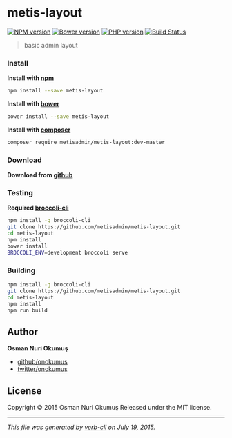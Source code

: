 # metis-layout

[![NPM version](https://badge.fury.io/js/metis-layout.svg)](http://badge.fury.io/js/metis-layout) [![Bower version](https://badge.fury.io/bo/metis-layout.svg)](http://badge.fury.io/bo/metis-layout) [![PHP version](https://badge.fury.io/ph/metisadmin%2Fmetis-layout.svg)](http://badge.fury.io/ph/metisadmin%2Fmetis-layout)  [![Build Status](https://travis-ci.org/metisadmin/metis-layout.svg)](https://travis-ci.org/metisadmin/metis-layout)

> basic admin layout

### Install

**Install with [npm](https://www.npmjs.com)**

```bash
npm install --save metis-layout
```

**Install with [bower](http://bower.io/)**

```bash
bower install --save metis-layout
```

**Install with [composer](https://getcomposer.org/)**

```bash
composer require metisadmin/metis-layout:dev-master
```
### Download

**Download from [github](https://github.com/metisadmin/metis-layout/archive/master.zip)**

### Testing

**Required [broccoli-cli](https://github.com/broccolijs/broccoli-cli)**

```bash
npm install -g broccoli-cli
git clone https://github.com/metisadmin/metis-layout.git
cd metis-layout
npm install
bower install
BROCCOLI_ENV=development broccoli serve
```

### Building

```bash
npm install -g broccoli-cli
git clone https://github.com/metisadmin/metis-layout.git
cd metis-layout
npm install
npm run build
```

## Author

**Osman Nuri Okumuş**

+ [github/onokumus](https://github.com/onokumus)
+ [twitter/onokumus](http://twitter.com/onokumus)

## License

Copyright © 2015 Osman Nuri Okumuş
Released under the MIT license.

***

_This file was generated by [verb-cli](https://github.com/assemble/verb-cli) on July 19, 2015._

<!-- reflinks generated by verb-reflinks plugin -->

[assemble]: http://assemble.io
[template]: https://github.com/jonschlinkert/template
[verb]: https://github.com/assemble/verb
